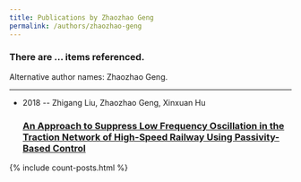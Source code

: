 ```yaml
---
title: Publications by Zhaozhao Geng
permalink: /authors/zhaozhao-geng
---
```


<h3 id="number-posts">There are ... items referenced.</h3>
<p id='info-authors'>Alternative author names: Zhaozhao Geng.</p>
<hr />
<ul class="post-list">
<li><span class='post-meta'>2018 -- Zhigang Liu, Zhaozhao Geng, Xinxuan Hu</span><h3><a class='post-link' href="{{ site.baseurl }}/an-approach-to-suppress-low-frequency-oscillation-in-the-traction-network-of-high-speed-railway-using-passivity-based-control">An Approach to Suppress Low Frequency Oscillation in the Traction Network of High-Speed Railway Using Passivity-Based Control</a></h3></li>

</ul>
{% include count-posts.html %}
